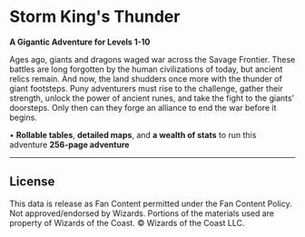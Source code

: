 # Storm King's Thunder

**A Gigantic Adventure for Levels 1-10**

Ages ago, giants and dragons waged war across the Savage Frontier. These battles are long forgotten by the human civilizations of today, but ancient relics remain. And now, the land shudders once more with the thunder of giant footsteps. Puny adventurers must rise to the challenge, gather their strength, unlock the power of ancient runes, and take the fight to the giants’ doorsteps. Only then can they forge an alliance to end the war before it begins.

• **Rollable tables**, **detailed maps**, and **a wealth of stats** to run this adventure **256-page adventure**

---

## License

This data is release as Fan Content permitted under the Fan Content Policy. Not approved/endorsed by Wizards. Portions of the materials used are property of Wizards of the Coast. © Wizards of the Coast LLC.
